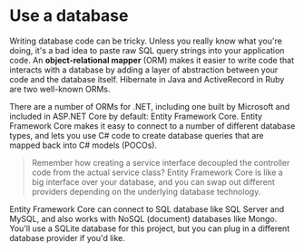 # Use a database

Writing database code can be tricky. Unless you really know what you're doing, it's a bad idea to paste raw SQL query strings into your application code. An **object-relational mapper** \(ORM\) makes it easier to write code that interacts with a database by adding a layer of abstraction between your code and the database itself. Hibernate in Java and ActiveRecord in Ruby are two well-known ORMs.

There are a number of ORMs for .NET, including one built by Microsoft and included in ASP.NET Core by default: Entity Framework Core. Entity Framework Core makes it easy to connect to a number of different database types, and lets you use C\# code to create database queries that are mapped back into C\# models \(POCOs\).

> Remember how creating a service interface decoupled the controller code from the actual service class? Entity Framework Core is like a big interface over your database, and you can swap out different providers depending on the underlying database technology.

Entity Framework Core can connect to SQL database like SQL Server and MySQL, and also works with NoSQL \(document\) databases like Mongo. You'll use a SQLite database for this project, but you can plug in a different database provider if you'd like.

